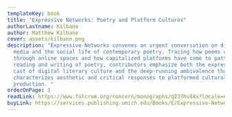 ```yaml
---
templateKey: book
title: "Expressive Networks: Poetry and Platform Cultures"
authorLastname: Kilbane
author: Matthew Kilbane
cover: assets/kilbane.png
description: "Expressive Networks convenes an urgent conversation on digital
  media and the social life of contemporary poetry. Tracing how poems circulate
  through online spaces and how capitalized platforms have come to pattern the
  reading and writing of poetry, contributors emphasize both the expressivist
  cast of digital literary culture and the deep-running ambivalence that
  characterizes aesthetic and critical responses to platformed cultural
  production. "
orderOnPage: 1
readLink: https://www.fulcrum.org/concern/monographs/q237hv84x?locale=en
buyLink: https://services.publishing.umich.edu/Books/E/Expressive-Networks2
---
```

